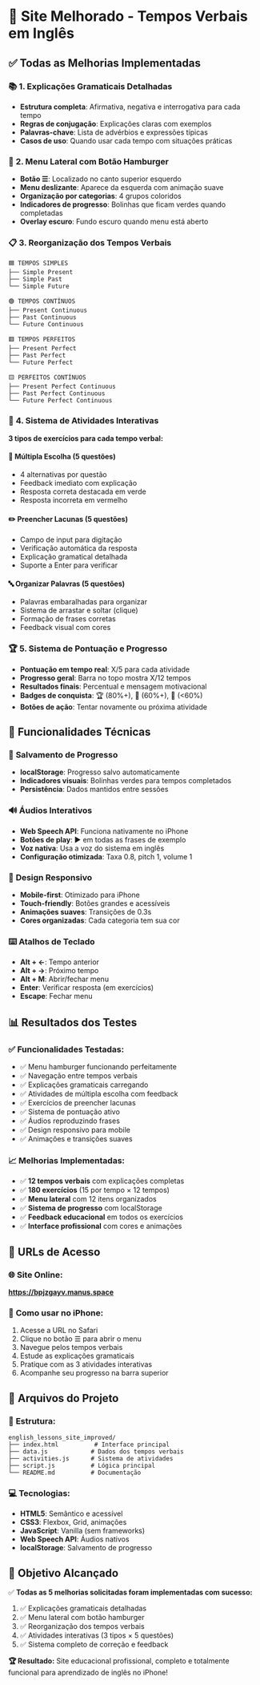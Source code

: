 # 🎉 Site Melhorado - Tempos Verbais em Inglês

## ✅ Todas as Melhorias Implementadas

### 📚 **1. Explicações Gramaticais Detalhadas**
- **Estrutura completa**: Afirmativa, negativa e interrogativa para cada tempo
- **Regras de conjugação**: Explicações claras com exemplos
- **Palavras-chave**: Lista de advérbios e expressões típicas
- **Casos de uso**: Quando usar cada tempo com situações práticas

### 🍔 **2. Menu Lateral com Botão Hamburger**
- **Botão ☰**: Localizado no canto superior esquerdo
- **Menu deslizante**: Aparece da esquerda com animação suave
- **Organização por categorias**: 4 grupos coloridos
- **Indicadores de progresso**: Bolinhas que ficam verdes quando completadas
- **Overlay escuro**: Fundo escuro quando menu está aberto

### 📋 **3. Reorganização dos Tempos Verbais**
```
🟦 TEMPOS SIMPLES
├── Simple Present
├── Simple Past  
└── Simple Future

🟢 TEMPOS CONTÍNUOS
├── Present Continuous
├── Past Continuous
└── Future Continuous

🟥 TEMPOS PERFEITOS
├── Present Perfect
├── Past Perfect
└── Future Perfect

🟨 PERFEITOS CONTÍNUOS
├── Present Perfect Continuous
├── Past Perfect Continuous
└── Future Perfect Continuous
```

### 🎯 **4. Sistema de Atividades Interativas**
**3 tipos de exercícios para cada tempo verbal:**

#### 📝 **Múltipla Escolha (5 questões)**
- 4 alternativas por questão
- Feedback imediato com explicação
- Resposta correta destacada em verde
- Resposta incorreta em vermelho

#### ✏️ **Preencher Lacunas (5 questões)**
- Campo de input para digitação
- Verificação automática da resposta
- Explicação gramatical detalhada
- Suporte a Enter para verificar

#### 🔤 **Organizar Palavras (5 questões)**
- Palavras embaralhadas para organizar
- Sistema de arrastar e soltar (clique)
- Formação de frases corretas
- Feedback visual com cores

### 🏆 **5. Sistema de Pontuação e Progresso**
- **Pontuação em tempo real**: X/5 para cada atividade
- **Progresso geral**: Barra no topo mostra X/12 tempos
- **Resultados finais**: Percentual e mensagem motivacional
- **Badges de conquista**: 🏆 (80%+), 🎯 (60%+), 📖 (<60%)
- **Botões de ação**: Tentar novamente ou próxima atividade

## 🌟 **Funcionalidades Técnicas**

### 💾 **Salvamento de Progresso**
- **localStorage**: Progresso salvo automaticamente
- **Indicadores visuais**: Bolinhas verdes para tempos completados
- **Persistência**: Dados mantidos entre sessões

### 🔊 **Áudios Interativos**
- **Web Speech API**: Funciona nativamente no iPhone
- **Botões de play**: ▶️ em todas as frases de exemplo
- **Voz nativa**: Usa a voz do sistema em inglês
- **Configuração otimizada**: Taxa 0.8, pitch 1, volume 1

### 📱 **Design Responsivo**
- **Mobile-first**: Otimizado para iPhone
- **Touch-friendly**: Botões grandes e acessíveis
- **Animações suaves**: Transições de 0.3s
- **Cores organizadas**: Cada categoria tem sua cor

### ⌨️ **Atalhos de Teclado**
- **Alt + ←**: Tempo anterior
- **Alt + →**: Próximo tempo  
- **Alt + M**: Abrir/fechar menu
- **Enter**: Verificar resposta (em exercícios)
- **Escape**: Fechar menu

## 📊 **Resultados dos Testes**

### ✅ **Funcionalidades Testadas:**
- ✅ Menu hamburger funcionando perfeitamente
- ✅ Navegação entre tempos verbais
- ✅ Explicações gramaticais carregando
- ✅ Atividades de múltipla escolha com feedback
- ✅ Exercícios de preencher lacunas
- ✅ Sistema de pontuação ativo
- ✅ Áudios reproduzindo frases
- ✅ Design responsivo para mobile
- ✅ Animações e transições suaves

### 📈 **Melhorias Implementadas:**
- ✅ **12 tempos verbais** com explicações completas
- ✅ **180 exercícios** (15 por tempo × 12 tempos)
- ✅ **Menu lateral** com 12 itens organizados
- ✅ **Sistema de progresso** com localStorage
- ✅ **Feedback educacional** em todos os exercícios
- ✅ **Interface profissional** com cores e animações

## 🚀 **URLs de Acesso**

### 🌐 **Site Online:**
**https://bpjzgayv.manus.space**

### 📱 **Como usar no iPhone:**
1. Acesse a URL no Safari
2. Clique no botão ☰ para abrir o menu
3. Navegue pelos tempos verbais
4. Estude as explicações gramaticais
5. Pratique com as 3 atividades interativas
6. Acompanhe seu progresso na barra superior

## 📁 **Arquivos do Projeto**

### 📄 **Estrutura:**
```
english_lessons_site_improved/
├── index.html          # Interface principal
├── data.js            # Dados dos tempos verbais
├── activities.js      # Sistema de atividades
├── script.js          # Lógica principal
└── README.md          # Documentação
```

### 💻 **Tecnologias:**
- **HTML5**: Semântico e acessível
- **CSS3**: Flexbox, Grid, animações
- **JavaScript**: Vanilla (sem frameworks)
- **Web Speech API**: Áudios nativos
- **localStorage**: Salvamento de progresso

## 🎯 **Objetivo Alcançado**

✅ **Todas as 5 melhorias solicitadas foram implementadas com sucesso:**

1. ✅ Explicações gramaticais detalhadas
2. ✅ Menu lateral com botão hamburger  
3. ✅ Reorganização dos tempos verbais
4. ✅ Atividades interativas (3 tipos × 5 questões)
5. ✅ Sistema completo de correção e feedback

**🏆 Resultado:** Site educacional profissional, completo e totalmente funcional para aprendizado de inglês no iPhone!

